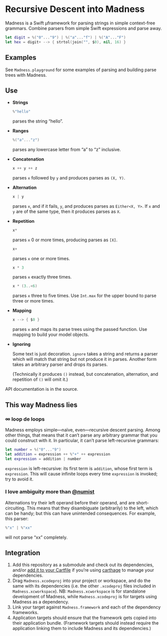 # Recursive Descent into Madness

Madness is a Swift µframework for parsing strings in simple context-free grammars. Combine parsers from simple Swift expressions and parse away.

```swift
let digit = %("0"..."9") | %("a"..."f") | %("A"..."F")
let hex = digit+ --> { strtol(join("", $0), nil, 16) }
```


## Examples

See `Madness.playground` for some examples of parsing and building parse trees with Madness.


## Use

- **Strings**

	```swift
	%"hello"
	```

	parses the string “hello”.

- **Ranges**

	```swift
	%("a"..."z")
	```

	parses any lowercase letter from “a” to “z” inclusive.

- **Concatenation**

	```swift
	x ++ y ++ z
	```

	parses `x` followed by `y` and produces parses as `(X, Y)`.

- **Alternation**

	```swift
	x | y
	```

	parses `x`, and if it fails, `y`, and produces parses as `Either<X, Y>`. If `x` and `y` are of the same type, then it produces parses as `X`.

- **Repetition**

	```swift
	x*
	```

	parses `x` 0 or more times, producing parses as `[X]`.

	```swift
	x+
	```

	parses `x` one or more times.

	```swift
	x * 3
	```

	parses `x` exactly three times.

	```swift
	x * (3..<6)
	```

	parses `x` three to five times. Use `Int.max` for the upper bound to parse three or more times.

- **Mapping**

	```swift
	x --> { $0 }
	```

	parses `x` and maps its parse trees using the passed function. Use mapping to build your model objects.

- **Ignoring**

	Some text is just decoration. `ignore` takes a string and returns a parser which will match that string but not produce it in parses. Another form takes an arbitrary parser and drops its parses.

	(Technically it produces `()` instead, but concatenation, alternation, and repetition of `()` will omit it.)

API documentation is in the source.


## This way Madness lies

### ∞ loop de loops

Madness employs simple—naïve, even—recursive descent parsing. Among other things, that means that it can’t parse any arbitrary grammar that you could construct with it. In particular, it can’t parse left-recursive grammars:

```swift
let number = %("0"..."9")
let addition = expression ++ %"+" ++ expression
let expression = addition | number
```

`expression` is left-recursive: its first term is `addition`, whose first term is `expression`. This will cause infinite loops every time `expression` is invoked; try to avoid it.


### I love ambiguity more than [@numist](https://twitter.com/numist/status/423722622031908864)

Alternations try their left operand before their operand, and are short-circuiting. This means that they disambiguate (arbitrarily) to the left, which can be handy; but this can have unintended consequences. For example, this parser:

```swift
%"x" | %"xx"
```

will not parse “xx” completely.


## Integration

1. Add this repository as a submodule and check out its dependencies, and/or [add it to your Cartfile](https://github.com/Carthage/Carthage/blob/master/Documentation/Artifacts.md#cartfile) if you’re using [carthage](https://github.com/Carthage/Carthage/) to manage your dependencies.
2. Drag `Madness.xcodeproj` into your project or workspace, and do the same with its dependencies (i.e. the other `.xcodeproj` files included in `Madness.xcworkspace`). NB: `Madness.xcworkspace` is for standalone development of Madness, while `Madness.xcodeproj` is for targets using Madness as a dependency.
3. Link your target against `Madness.framework` and each of the dependency frameworks.
4. Application targets should ensure that the framework gets copied into their application bundle. (Framework targets should instead require the application linking them to include Madness and its dependencies.)

